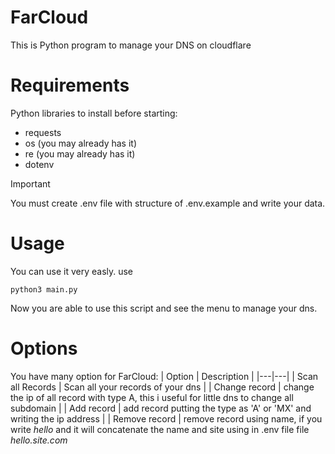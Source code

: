 # FarCloud
This is Python program to manage your DNS on cloudflare

# Requirements

Python libraries to install before starting:
* requests
* os (you may already has it)
* re (you may already has it)
* dotenv


>[!IMPORTANT]
>
>You must create .env file with structure of .env.example and write your data. 



# Usage

You can use it very easly. 
use

```
python3 main.py
```

Now you are able to use this script and see the menu to manage your dns. 

# Options

You have many option for FarCloud:
| Option | Description |
|---|---|
| Scan all Records | Scan all your records of your dns |
| Change record | change the ip of all record with type A, this i useful for little dns to change all subdomain |
| Add record | add record putting the type as 'A' or 'MX' and writing the ip address |
| Remove record | remove record using name, if you write *hello* and it will concatenate the name and site using in .env file file *hello.site.com*


